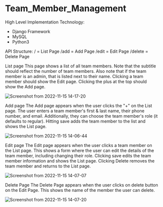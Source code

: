 # Team_Member_Management

High Level Implementation 
Technology: 
- Django Framework 
- MySQL 
- Python3 

API Structure:
/ = List Page 
/add = Add Page 
/edit = Edit Page 
/delete = Delete Page 



List page
This page shows a list of all team members. Note that the subtitle should reflect the number of team members. Also note that if the team member is an admin, that is listed next to their name. Clicking a team member should show the Edit page. Clicking the plus at the top should show the Add page.

![Screenshot from 2022-11-15 14-17-20](https://user-images.githubusercontent.com/67892332/202006474-f4affe5c-36b8-43a0-8ccc-9014aac58906.png)


Add page
The Add page appears when the user clicks the "+" on the List page. The user enters a team member's first & last name, their phone number, and email. Additionally, they can choose the team member's role (it defaults to regular). Hitting save adds the team member to the list and shows the List page.

![Screenshot from 2022-11-15 14-06-44](https://user-images.githubusercontent.com/67892332/202004661-7f1fcc10-2720-4790-a39d-fc0ade7f61fb.png)


Edit page
The Edit page appears when the user clicks a team member on the List page. This shows a form where the user can edit the details of the team member, including changing their role. Clicking save edits the team member information and shows the List page. Clicking Delete removes the team member and returns to the List page.

![Screenshot from 2022-11-15 14-07-07](https://user-images.githubusercontent.com/67892332/202004709-85d3c286-d1f1-4d50-9a6e-1dee1678ca8a.png)


Delete Page 
The Delete Page appears when the user clicks on delete button on the Edit Page. This shows the name of the member the user can delete. 

![Screenshot from 2022-11-15 14-07-20](https://user-images.githubusercontent.com/67892332/202004737-2f9eefed-93ef-4bb6-83ff-a85ac9891c24.png)


